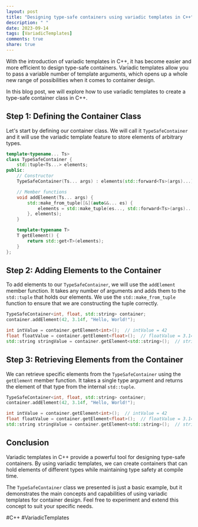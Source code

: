 ```yaml
---
layout: post
title: "Designing type-safe containers using variadic templates in C++"
description: " "
date: 2023-09-14
tags: [VariadicTemplates]
comments: true
share: true
---
```


With the introduction of variadic templates in C++, it has become easier and more efficient to design type-safe containers. Variadic templates allow you to pass a variable number of template arguments, which opens up a whole new range of possibilities when it comes to container design.

In this blog post, we will explore how to use variadic templates to create a type-safe container class in C++.

## Step 1: Defining the Container Class

Let's start by defining our container class. We will call it `TypeSafeContainer` and it will use the variadic template feature to store elements of arbitrary types.

```cpp
template<typename... Ts>
class TypeSafeContainer {
    std::tuple<Ts...> elements;
public:
    // Constructor
    TypeSafeContainer(Ts... args) : elements(std::forward<Ts>(args)...) {}

    // Member functions
    void addElement(Ts... args) {
        std::make_from_tuple([&](auto&&... es) {
            elements = std::make_tuple(es..., std::forward<Ts>(args)...);
        }, elements);
    }

    template<typename T>
    T getElement() {
        return std::get<T>(elements);
    }
};
```

## Step 2: Adding Elements to the Container

To add elements to our `TypeSafeContainer`, we will use the `addElement` member function. It takes any number of arguments and adds them to the `std::tuple` that holds our elements. We use the `std::make_from_tuple` function to ensure that we are constructing the tuple correctly.

```cpp
TypeSafeContainer<int, float, std::string> container;
container.addElement(42, 3.14f, "Hello, World!");

int intValue = container.getElement<int>();  // intValue = 42
float floatValue = container.getElement<float>();  // floatValue = 3.14f
std::string stringValue = container.getElement<std::string>();  // stringValue = "Hello, World!"
```

## Step 3: Retrieving Elements from the Container

We can retrieve specific elements from the `TypeSafeContainer` using the `getElement` member function. It takes a single type argument and returns the element of that type from the internal `std::tuple`.

```cpp
TypeSafeContainer<int, float, std::string> container;
container.addElement(42, 3.14f, "Hello, World!");

int intValue = container.getElement<int>();  // intValue = 42
float floatValue = container.getElement<float>();  // floatValue = 3.14f
std::string stringValue = container.getElement<std::string>();  // stringValue = "Hello, World!"
```

## Conclusion

Variadic templates in C++ provide a powerful tool for designing type-safe containers. By using variadic templates, we can create containers that can hold elements of different types while maintaining type safety at compile time.

The `TypeSafeContainer` class we presented is just a basic example, but it demonstrates the main concepts and capabilities of using variadic templates for container design. Feel free to experiment and extend this concept to suit your specific needs.

#C++ #VariadicTemplates